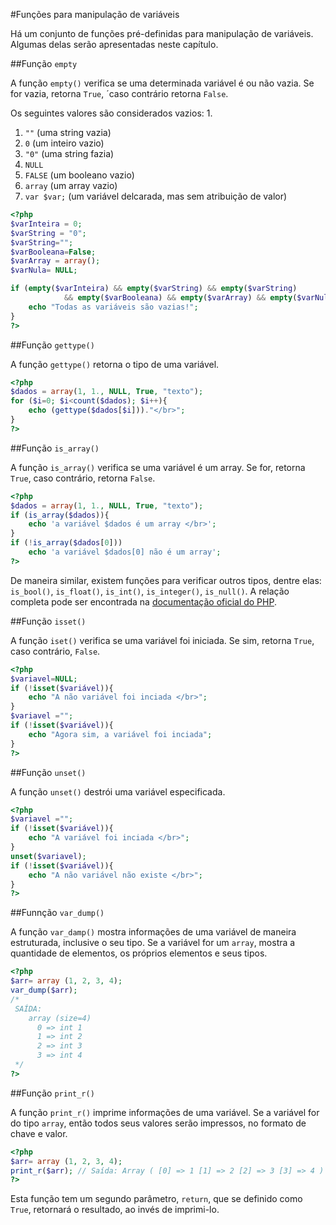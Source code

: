 #Funções para manipulação de variáveis

Há um conjunto de funções pré-definidas para manipulação de variáveis. Algumas delas serão apresentadas neste capítulo. 

##Função `empty`

A função `empty()` verifica se uma determinada variável é ou não vazia. Se for vazia, retorna `True`, ´caso contrário retorna `False`.

Os seguintes valores são considerados vazios: 1.
1. `""` (uma string vazia)
2. `0` (um inteiro vazio)
3. `"0"` (uma string fazia)
4. `NULL` 
5. `FALSE` (um booleano vazio)
6. `array` (um array vazio)
7. `var $var;` (um variável delcarada, mas sem atribuição de valor)

```php
<?php
$varInteira = 0;
$varString = "0";
$varString="";
$varBooleana=False;
$varArray = array();
$varNula= NULL;

if (empty($varInteira) && empty($varString) && empty($varString)
            && empty($varBooleana) && empty($varArray) && empty($varNula)){
    echo "Todas as variáveis são vazias!";
}
?>
```

##Função `gettype()`

A função `gettype()` retorna o tipo de uma variável.

```php
<?php
$dados = array(1, 1., NULL, True, "texto");
for ($i=0; $i<count($dados); $i++){
    echo (gettype($dados[$i]))."</br>";
}
?>
```
##Função `is_array()`

A função `is_array()` verifica se uma variável é um array. Se for, retorna `True`, caso contrário, retorna `False`.

```php
<?php
$dados = array(1, 1., NULL, True, "texto");
if (is_array($dados)){
    echo 'a variável $dados é um array </br>';
}
if (!is_array($dados[0]))
    echo 'a variável $dados[0] não é um array';
?>
```
De maneira similar, existem funções para verificar outros tipos, dentre elas: `is_bool()`, `is_float()`, `is_int()`, `is_integer()`, `is_null()`. A relação completa pode ser encontrada na [documentação oficial do PHP](http://php.net). 

##Função `isset()`

A função `iset()` verifica se uma variável foi iniciada. Se sim, retorna `True`, caso contrário, `False`.

```php
<?php
$variavel=NULL;
if (!isset($variável)){
    echo "A não variável foi inciada </br>";
}
$variavel ="";
if (!isset($variável)){
    echo "Agora sim, a variável foi inciada";
}
?>
```

##Função `unset()`

A função `unset()` destrói uma variável especificada. 

```php
<?php
$variavel ="";
if (!isset($variável)){
    echo "A variável foi inciada </br>";
}
unset($variavel);
if (!isset($variável)){
    echo "A não variável não existe </br>";
}
?>
```
##Funnção `var_dump()`

A função `var_damp()` mostra informações de uma variável de maneira estruturada, inclusive o seu tipo. Se a variável for um `array`, mostra a quantidade de elementos, os próprios elementos e seus tipos.

```php
<?php
$arr= array (1, 2, 3, 4);
var_dump($arr);
/*
 SAÍDA:
    array (size=4)
      0 => int 1
      1 => int 2
      2 => int 3
      3 => int 4
 */
?>
```

##Função `print_r()`

A função `print_r()` imprime informações de uma variável. Se a variável for do tipo `array`, então todos seus valores serão impressos, no formato de chave e valor.

```php
<?php
$arr= array (1, 2, 3, 4);
print_r($arr); // Saída: Array ( [0] => 1 [1] => 2 [2] => 3 [3] => 4 )
?>
```
Esta função tem um segundo parâmetro, `return`, que se definido como `True`, retornará o resultado, ao invés de imprimi-lo.  